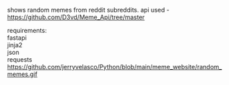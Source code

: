 shows random memes from reddit subreddits.
api used - https://github.com/D3vd/Meme_Api/tree/master

requirements:
<br>fastapi
<br>jinja2
<br>json
<br>requests
<br>
https://github.com/jerryvelasco/Python/blob/main/meme_website/random_memes.gif
